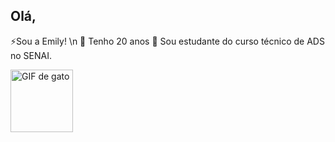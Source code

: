 ## Olá,
⚡Sou a Emily! \n
🧩 Tenho 20 anos
💬 Sou estudante do curso técnico de ADS no SENAI.

<img src="https://media1.tenor.com/m/XPRG-4ujVMIAAAAd/cat-work-in-progress.gif" width="100" alt="GIF de gato">

<!--
**EmilySouza22/EmilySouza22** is a ✨ _special_ ✨ repository because its `README.md` (this file) appears on your GitHub profile.

Here are some ideas to get you started:

- 🔭 I’m currently working on ...
- 🌱 I’m currently learning ...
- 👯 I’m looking to collaborate on ...
- 🤔 I’m looking for help with ...
- 💬 Ask me about ...
- 📫 How to reach me: ...
- 😄 Pronouns: ...
- ⚡ Fun fact: ...
-->



